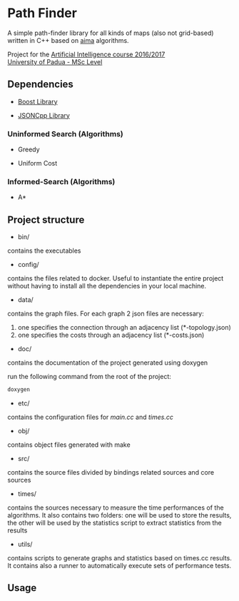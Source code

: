 # Path Finder

A simple path-finder library for all kinds of maps (also not grid-based) written in C++ based on [aima](http://aima.cs.berkeley.edu/) algorithms.    

Project for the  [Artificial Intelligence course 2016/2017](http://informatica.math.unipd.it/laureamagistrale/intelligenzaartificialeen.html)   
[University of Padua - MSc Level](http://informatica.math.unipd.it/laureamagistrale/indexen.html)    

## Dependencies

* [Boost Library](http://www.boost.org/)

* [JSONCpp Library](https://en.wikiversity.org/wiki/JsonCpp)

### Uninformed Search (Algorithms)

* Greedy

* Uniform Cost

### Informed-Search (Algorithms)

* A\*


## Project structure

* bin/

contains the executables

* config/

contains the files related to docker. Useful to instantiate the entire project
without having to install all the dependencies in your local machine.

* data/

contains the graph files. For each graph 2 json files are necessary:
1. one specifies the connection through an adjacency list (*-topology.json)  
2. one specifies the costs through an adjacency list (*-costs.json)


* doc/

contains the documentation of the project generated using doxygen

run the following command from the root of the project:

```bash
doxygen
```

* etc/

contains the configuration files for _main.cc_ and _times.cc_

* obj/

contains object files generated with make

* src/

contains the source files divided by bindings related sources and core sources

* times/

contains the sources necessary to measure the time performances of the
algorithms. It also contains two folders: one will be used to store the results,
the other will be used by the statistics script to extract statistics from the
results

* utils/

contains scripts to generate graphs and statistics based on times.cc results.
It contains also a runner to automatically execute sets of performance tests.

## Usage
